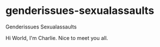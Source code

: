 # genderissues-sexualassaults
Genderissues Sexualassaults

Hi World, I'm Charlie.
Nice to meet you all.
